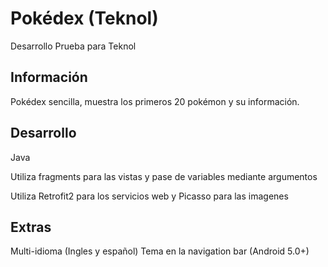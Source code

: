 # Pokédex (Teknol)
Desarrollo Prueba para Teknol

## Información
Pokédex sencilla, muestra los primeros 20 pokémon y su información.

## Desarrollo
Java

Utiliza fragments para las vistas y pase de variables mediante argumentos

Utiliza Retrofit2 para los servicios web y Picasso para las imagenes

## Extras
Multi-idioma (Ingles y español)
Tema en la navigation bar (Android 5.0+)
